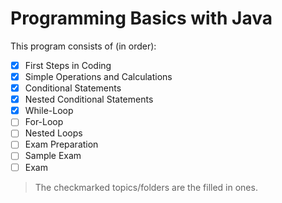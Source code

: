 # Programming Basics with Java

This program consists of (in order):
- [x] First Steps in Coding
- [x] Simple Operations and Calculations
- [x] Conditional Statements
- [x] Nested Conditional Statements
- [x] While-Loop
- [ ] For-Loop
- [ ] Nested Loops
- [ ] Exam Preparation
- [ ] Sample Exam
- [ ] Exam

> The checkmarked topics/folders are the filled in ones.
